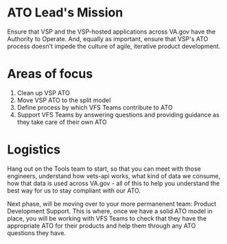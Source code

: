 # ATO Lead's Mission

Ensure that VSP and the VSP-hosted applications across VA.gov have the Authority to Operate. And, equally as important, ensure that VSP's ATO process doesn't impede the culture of agile, iterative product development.

# Areas of focus

1) Clean up VSP ATO
2) Move VSP ATO to the split model
3) Define process by which VFS Teams contribute to ATO
4) Support VFS Teams by answering questions and providing guidance as they take care of their own ATO

# Logistics
Hang out on the Tools team to start, so that you can meet with those engineers, understand how vets-api works, what kind of data we consume, how that data is used across VA.gov - all of this to help you understand the best way for us to stay compliant with our ATO.

Next phase, will be moving over to your more permanenent team: Product Development Support. This is where, once we have a solid ATO model in place, you will be working with VFS Teams to check that they have the appropriate ATO for their products and help them through any ATO questions they have.
